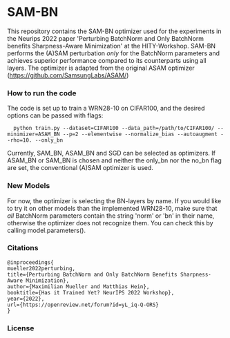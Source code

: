 # SAM-BN
This repository contains the SAM-BN optimizer used for the experiments in the Neurips 2022 paper 'Perturbing BatchNorm and Only BatchNorm benefits Sharpness-Aware Minimization' at the HITY-Workshop. SAM-BN performs the (A)SAM perturbation _only_ for the BatchNorm parameters and achieves superior performance compared to its counterparts using all layers. The optimizer is adapted from the original ASAM optimizer (https://github.com/SamsungLabs/ASAM/)
### How to run the code
The code is set up to train a WRN28-10 on CIFAR100, and the desired options can be passed with flags:
```
  python train.py --dataset=CIFAR100 --data_path=/path/to/CIFAR100/ --minimizer=ASAM_BN --p=2 --elementwise --normalize_bias --autoaugment --rho=10. --only_bn
 ```
 Currently, SAM_BN, ASAM_BN and SGD can be selected as optimizers. If ASAM_BN or SAM_BN is chosen and neither the only_bn nor the no_bn flag are set, the conventional (A)SAM optimizer is used.
### New Models
For now, the optimizer is selecting the BN-layers by name. If you would like to try it on other models than the implemented WRN28-10, make sure that _all_ BatchNorm parameters contain the string 'norm' or 'bn' in their name, otherwise the optimizer does not recognize them. You can check this by calling model.parameters().
### Citations
```
@inproceedings{
mueller2022perturbing,
title={Perturbing BatchNorm and Only BatchNorm Benefits Sharpness-Aware Minimization},
author={Maximilian Mueller and Matthias Hein},
booktitle={Has it Trained Yet? NeurIPS 2022 Workshop},
year={2022},
url={https://openreview.net/forum?id=yL_iq-Q-ORS}
}
```
### License

